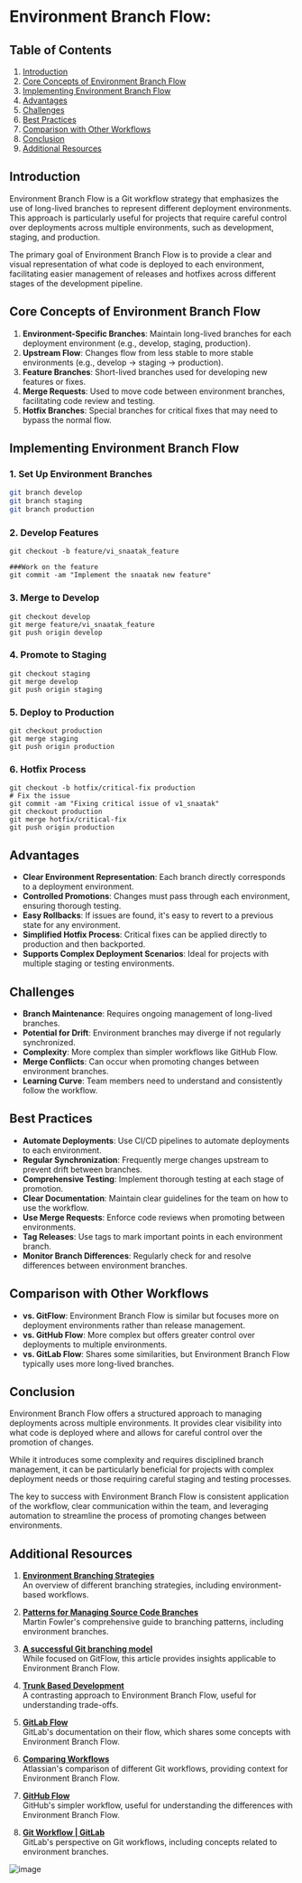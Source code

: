 # Environment Branch Flow:

## Table of Contents

1. [Introduction](#introduction)
2. [Core Concepts of Environment Branch Flow](#core-concepts-of-environment-branch-flow)
3. [Implementing Environment Branch Flow](#implementing-environment-branch-flow)
4. [Advantages](#advantages)
5. [Challenges](#challenges)
6. [Best Practices](#best-practices)
7. [Comparison with Other Workflows](#comparison-with-other-workflows)
8. [Conclusion](#conclusion)
9. [Additional Resources](#additional-resources)

## Introduction

Environment Branch Flow is a Git workflow strategy that emphasizes the use of long-lived branches to represent different deployment environments. This approach is particularly useful for projects that require careful control over deployments across multiple environments, such as development, staging, and production.

The primary goal of Environment Branch Flow is to provide a clear and visual representation of what code is deployed to each environment, facilitating easier management of releases and hotfixes across different stages of the development pipeline.

## Core Concepts of Environment Branch Flow

1. **Environment-Specific Branches**: Maintain long-lived branches for each deployment environment (e.g., develop, staging, production).
2. **Upstream Flow**: Changes flow from less stable to more stable environments (e.g., develop → staging → production).
3. **Feature Branches**: Short-lived branches used for developing new features or fixes.
4. **Merge Requests**: Used to move code between environment branches, facilitating code review and testing.
5. **Hotfix Branches**: Special branches for critical fixes that may need to bypass the normal flow.

## Implementing Environment Branch Flow

### 1. Set Up Environment Branches

```bash
git branch develop
git branch staging
git branch production
```

### 2. Develop Features

```
git checkout -b feature/vi_snaatak_feature

###Work on the feature
git commit -am "Implement the snaatak new feature"
```

### 3. Merge to Develop

```
git checkout develop
git merge feature/vi_snaatak_feature
git push origin develop
```

### 4. Promote to Staging

```
git checkout staging
git merge develop
git push origin staging
```

### 5. Deploy to Production

```
git checkout production
git merge staging
git push origin production
```

### 6. Hotfix Process

```
git checkout -b hotfix/critical-fix production
# Fix the issue
git commit -am "Fixing critical issue of v1_snaatak"
git checkout production
git merge hotfix/critical-fix
git push origin production
```

## Advantages

- **Clear Environment Representation**: Each branch directly corresponds to a deployment environment.
- **Controlled Promotions**: Changes must pass through each environment, ensuring thorough testing.
- **Easy Rollbacks**: If issues are found, it's easy to revert to a previous state for any environment.
- **Simplified Hotfix Process**: Critical fixes can be applied directly to production and then backported.
- **Supports Complex Deployment Scenarios**: Ideal for projects with multiple staging or testing environments.

## Challenges

- **Branch Maintenance**: Requires ongoing management of long-lived branches.
- **Potential for Drift**: Environment branches may diverge if not regularly synchronized.
- **Complexity**: More complex than simpler workflows like GitHub Flow.
- **Merge Conflicts**: Can occur when promoting changes between environment branches.
- **Learning Curve**: Team members need to understand and consistently follow the workflow.

## Best Practices

- **Automate Deployments**: Use CI/CD pipelines to automate deployments to each environment.
- **Regular Synchronization**: Frequently merge changes upstream to prevent drift between branches.
- **Comprehensive Testing**: Implement thorough testing at each stage of promotion.
- **Clear Documentation**: Maintain clear guidelines for the team on how to use the workflow.
- **Use Merge Requests**: Enforce code reviews when promoting between environments.
- **Tag Releases**: Use tags to mark important points in each environment branch.
- **Monitor Branch Differences**: Regularly check for and resolve differences between environment branches.

## Comparison with Other Workflows

- **vs. GitFlow**: Environment Branch Flow is similar but focuses more on deployment environments rather than release management.
- **vs. GitHub Flow**: More complex but offers greater control over deployments to multiple environments.
- **vs. GitLab Flow**: Shares some similarities, but Environment Branch Flow typically uses more long-lived branches.

## Conclusion

Environment Branch Flow offers a structured approach to managing deployments across multiple environments. It provides clear visibility into what code is deployed where and allows for careful control over the promotion of changes.

While it introduces some complexity and requires disciplined branch management, it can be particularly beneficial for projects with complex deployment needs or those requiring careful staging and testing processes.

The key to success with Environment Branch Flow is consistent application of the workflow, clear communication within the team, and leveraging automation to streamline the process of promoting changes between environments.

## Additional Resources

1. **[Environment Branching Strategies](https://medium.com/@patrickporto/4-branching-workflows-for-git-30d0aaee7bf)**  
   An overview of different branching strategies, including environment-based workflows.

2. **[Patterns for Managing Source Code Branches](https://martinfowler.com/articles/branching-patterns.html)**  
   Martin Fowler's comprehensive guide to branching patterns, including environment branches.

3. **[A successful Git branching model](https://nvie.com/posts/a-successful-git-branching-model/)**  
   While focused on GitFlow, this article provides insights applicable to Environment Branch Flow.

4. **[Trunk Based Development](https://trunkbaseddevelopment.com/)**  
   A contrasting approach to Environment Branch Flow, useful for understanding trade-offs.

5. **[GitLab Flow](https://docs.gitlab.com/ee/topics/gitlab_flow.html)**  
   GitLab's documentation on their flow, which shares some concepts with Environment Branch Flow.

6. **[Comparing Workflows](https://www.atlassian.com/git/tutorials/comparing-workflows)**  
   Atlassian's comparison of different Git workflows, providing context for Environment Branch Flow.

7. **[GitHub Flow](https://guides.github.com/introduction/flow/)**  
   GitHub's simpler workflow, useful for understanding the differences with Environment Branch Flow.

8. **[Git Workflow | GitLab](https://docs.gitlab.com/ee/topics/git/git_workflow.html)**  
   GitLab's perspective on Git workflows, including concepts related to environment branches.

![image](https://github.com/user-attachments/assets/ac10f2c7-7379-4943-bd3a-90ad10791d41)
